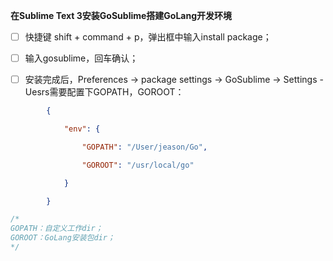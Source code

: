 **在Sublime Text 3安装GoSublime搭建GoLang开发环境**

- [ ] 快捷键 shift + command + p，弹出框中输入install package；

- [ ] 输入gosublime，回车确认；

- [ ] 安装完成后，Preferences -> package settings -> GoSublime -> Settings - Uesrs需要配置下GOPATH，GOROOT：

``` json
		{

		    "env": {

		        "GOPATH": "/User/jeason/Go",

		        "GOROOT": "/usr/local/go" 

		    }

		}


```



``` go
/*
GOPATH：自定义工作dir；
GOROOT：GoLang安装包dir；
*/
```

